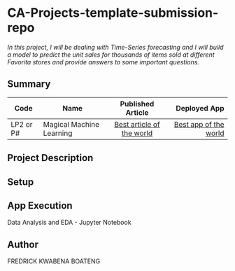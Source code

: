 # CA-Projects-template-submission-repo
*In this project, I will be dealing with Time-Series forecasting and I will build a model to predict the unit sales for thousands of items sold at different Favorita stores and provide answers to some important questions.*

## Summary
| Code      | Name        | Published Article |  Deployed App |
|-----------|-------------|:-------------:|------:|
| LP2 or P# | Magical Machine Learning |  [Best article of the world](/) | [Best app of the world](/) |

## Project Description


## Setup


## App Execution
Data Analysis and EDA        - Jupyter Notebook <br>

## Author
FREDRICK KWABENA BOATENG

